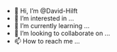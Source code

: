 - 👋 Hi, I’m @David-Hilft
- 👀 I’m interested in ...
- 🌱 I’m currently learning ...
- 💞️ I’m looking to collaborate on ...
- 📫 How to reach me ...

<!---
David-Hilft/David-Hilft is a ✨ special ✨ repository because its `README.md` (this file) appears on your GitHub profile.
You can click the Preview link to take a look at your changes.
--->
